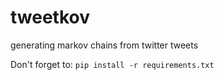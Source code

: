 # tweetkov
generating markov chains from twitter tweets

Don't forget to: `pip install -r requirements.txt`
